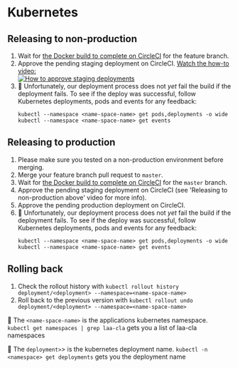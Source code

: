 # Kubernetes

## Releasing to non-production

1. Wait for [the Docker build to complete on CircleCI](https://circleci.com/gh/ministryofjustice/<repo_name>) for the feature branch.
1. Approve the pending staging deployment on CircleCI.
    [Watch the how-to video:](https://www.youtube.com/watch?v=9JovuQK-XnA)<br/>
    [![How to approve staging deployments](https://img.youtube.com/vi/9JovuQK-XnA/1.jpg)](https://www.youtube.com/watch?v=9JovuQK-XnA)
1. :rotating_light: Unfortunately, our deployment process does not _yet_ fail the build if the deployment fails.
    To see if the deploy was successful, follow Kubernetes deployments, pods and events for any feedback:
    ```
    kubectl --namespace <name-space-name> get pods,deployments -o wide
    kubectl --namespace <name-space-name> get events
    ```

## Releasing to production

1. Please make sure you tested on a non-production environment before merging.
1. Merge your feature branch pull request to `master`.
1. Wait for [the Docker build to complete on CircleCI](https://circleci.com/gh/ministryofjustice/<repo_name>/tree/master) for the `master` branch.
1. Approve the pending staging deployment on CircleCI (see 'Releasing to non-production above' video for more info).
1. Approve the pending production deployment on CircleCI.
1. :rotating_light: Unfortunately, our deployment process does not _yet_ fail the build if the deployment fails.
    To see if the deploy was successful, follow Kubernetes deployments, pods and events for any feedback:
    ```
    kubectl --namespace <name-space-name> get pods,deployments -o wide
    kubectl --namespace <name-space-name> get events
    ```

## Rolling back

1. Check the rollout history with `kubectl rollout history deployment/<deployment> --namespace=<name-space-name>`
1. Roll back to the previous version with `kubectl rollout undo deployment/<deployment> --namespace=<name-space-name>`

:memo: The `<name-space-name>` is the applications kubernetes namespace. `kubectl get namespaces | grep laa-cla` gets you a list of laa-cla namespaces

:memo: The `deployment>`> is the kubernetes deployment name. `kubectl -n <namespace> get deployments` gets you the deployment name

